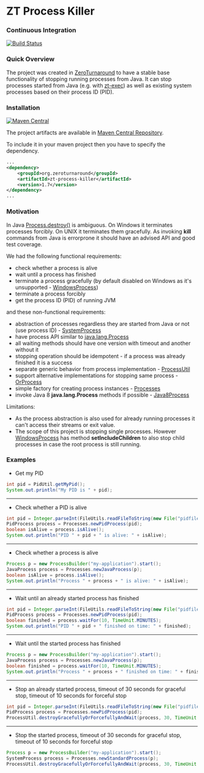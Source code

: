 # ZT Process Killer

### Continuous Integration 
[![Build Status](https://travis-ci.org/zeroturnaround/zt-process-killer.png)](https://travis-ci.org/zeroturnaround/zt-process-killer)

### Quick Overview

The project was created in [ZeroTurnaround](http://zeroturnaround.com/) to have a stable base functionality of stopping running processes from Java.
It can stop processes started from Java (e.g. with [zt-exec](https://github.com/zeroturnaround/zt-exec)) as well as existing system processes based on their process ID (PID).

### Installation
[![Maven Central](https://maven-badges.herokuapp.com/maven-central/org.zeroturnaround/zt-process-killer/badge.svg)](https://maven-badges.herokuapp.com/maven-central/org.zeroturnaround/zt-process-killer)

The project artifacts are available in [Maven Central Repository](http://search.maven.org/#browse%7C636943745).

To include it in your maven project then you have to specify the dependency.

```xml
...
<dependency>
    <groupId>org.zeroturnaround</groupId>
    <artifactId>zt-process-killer</artifactId>
    <version>1.7</version>
</dependency>
...
```

### Motivation

In Java [Process.destroy()](https://docs.oracle.com/javase/8/docs/api/java/lang/Process.html#destroy--) is ambiguous.
On Windows it terminates processes forcibly. On UNIX it terminates them gracefully.
As invoking **kill** commands from Java is errorprone it should have an advised API and good test coverage.

We had the following functional requirements:

* check whether a process is alive
* wait until a process has finished
* terminate a process gracefully (by default disabled on Windows as it's unsupported - [WindowsProcess](https://github.com/zeroturnaround/zt-process-killer/blob/master/src/main/java/org/zeroturnaround/process/WindowsProcess.java))
* terminate a process forcibly
* get the process ID (PID) of running JVM

and these non-functional requirements:

* abstraction of processes regardless they are started from Java or not (use process ID) - [SystemProcess](https://github.com/zeroturnaround/zt-process-killer/blob/master/src/main/java/org/zeroturnaround/process/SystemProcess.java)
* have process API similar to [java.lang.Process](https://docs.oracle.com/javase/8/docs/api/java/lang/Process.html) 
* all waiting methods should have one version with timeout and another without it 
* stopping operation should be idempotent - if a process was already finished it is a success 
* separate generic behavior from process implementation - [ProcessUtil](https://github.com/zeroturnaround/zt-process-killer/blob/master/src/main/java/org/zeroturnaround/process/ProcessUtil.java)
* support alternative implementations for stopping same process - [OrProcess](https://github.com/zeroturnaround/zt-process-killer/blob/master/src/main/java/org/zeroturnaround/process/OrProcess.java)
* simple factory for creating process instances - [Processes](https://github.com/zeroturnaround/zt-process-killer/blob/master/src/main/java/org/zeroturnaround/process/Processes.java)
* invoke Java 8 **java.lang.Process** methods if possible - [Java8Process](https://github.com/zeroturnaround/zt-process-killer/blob/master/src/main/java/org/zeroturnaround/process/Java8Process.java)

Limitations:

* As the process abstraction is also used for already running processes it can't access their streams or exit value.
* The scope of this project is stopping single processes. However [WindowsProcess](https://github.com/zeroturnaround/zt-process-killer/blob/master/src/main/java/org/zeroturnaround/process/WindowsProcess.java)
has method **setIncludeChildren** to also stop child processes in case the root process is still running.

### Examples

* Get my PID

```java
int pid = PidUtil.getMyPid();
System.out.println("My PID is " + pid);
```

<hr/>

* Check whether a PID is alive

```java
int pid = Integer.parseInt(FileUtils.readFileToString(new File("pidfile")));
PidProcess process = Processes.newPidProcess(pid);
boolean isAlive = process.isAlive();
System.out.println("PID " + pid + " is alive: " + isAlive);
```

<hr/>

* Check whether a process is alive

```java
Process p = new ProcessBuilder("my-application").start();
JavaProcess process = Processes.newJavaProcess(p);
boolean isAlive = process.isAlive();
System.out.println("Process " + process + " is alive: " + isAlive);
```

<hr/>

* Wait until an already started process has finished

```java
int pid = Integer.parseInt(FileUtils.readFileToString(new File("pidfile")));
PidProcess process = Processes.newPidProcess(pid);
boolean finished = process.waitFor(10, TimeUnit.MINUTES);
System.out.println("PID " + pid + " finished on time: " + finished);
```

<hr/>

* Wait until the started process has finished

```java
Process p = new ProcessBuilder("my-application").start();
JavaProcess process = Processes.newJavaProcess(p);
boolean finished = process.waitFor(10, TimeUnit.MINUTES);
System.out.println("Process " + process + " finished on time: " + finished);
```

<hr/>

* Stop an already started process, timeout of 30 seconds for graceful stop, timeout of 10 seconds for forceful stop

```java
int pid = Integer.parseInt(FileUtils.readFileToString(new File("pidfile")));
PidProcess process = Processes.newPidProcess(pid);
ProcessUtil.destroyGracefullyOrForcefullyAndWait(process, 30, TimeUnit.SECONDS, 10, TimeUnit.SECONDS);
```

<hr/>

* Stop the started process, timeout of 30 seconds for graceful stop, timeout of 10 seconds for forceful stop

```java
Process p = new ProcessBuilder("my-application").start();
SystemProcess process = Processes.newStandardProcess(p);
ProcessUtil.destroyGracefullyOrForcefullyAndWait(process, 30, TimeUnit.SECONDS, 10, TimeUnit.SECONDS);
```
